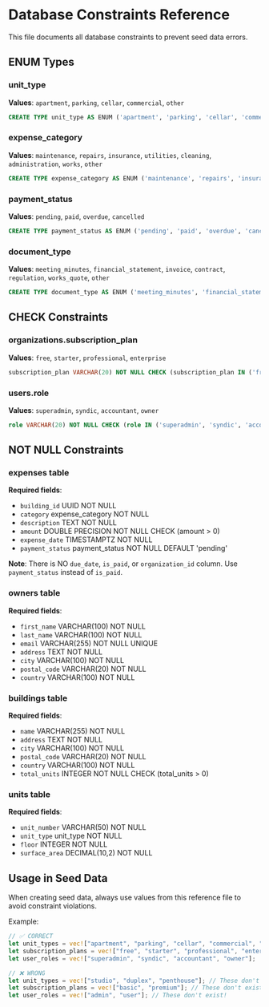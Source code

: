 # Database Constraints Reference

This file documents all database constraints to prevent seed data errors.

## ENUM Types

### unit_type
**Values**: `apartment`, `parking`, `cellar`, `commercial`, `other`
```sql
CREATE TYPE unit_type AS ENUM ('apartment', 'parking', 'cellar', 'commercial', 'other');
```

### expense_category
**Values**: `maintenance`, `repairs`, `insurance`, `utilities`, `cleaning`, `administration`, `works`, `other`
```sql
CREATE TYPE expense_category AS ENUM ('maintenance', 'repairs', 'insurance', 'utilities', 'cleaning', 'administration', 'works', 'other');
```

### payment_status
**Values**: `pending`, `paid`, `overdue`, `cancelled`
```sql
CREATE TYPE payment_status AS ENUM ('pending', 'paid', 'overdue', 'cancelled');
```

### document_type
**Values**: `meeting_minutes`, `financial_statement`, `invoice`, `contract`, `regulation`, `works_quote`, `other`
```sql
CREATE TYPE document_type AS ENUM ('meeting_minutes', 'financial_statement', 'invoice', 'contract', 'regulation', 'works_quote', 'other');
```

## CHECK Constraints

### organizations.subscription_plan
**Values**: `free`, `starter`, `professional`, `enterprise`
```sql
subscription_plan VARCHAR(20) NOT NULL CHECK (subscription_plan IN ('free', 'starter', 'professional', 'enterprise'))
```

### users.role
**Values**: `superadmin`, `syndic`, `accountant`, `owner`
```sql
role VARCHAR(20) NOT NULL CHECK (role IN ('superadmin', 'syndic', 'accountant', 'owner'))
```

## NOT NULL Constraints

### expenses table
**Required fields**:
- `building_id` UUID NOT NULL
- `category` expense_category NOT NULL
- `description` TEXT NOT NULL
- `amount` DOUBLE PRECISION NOT NULL CHECK (amount > 0)
- `expense_date` TIMESTAMPTZ NOT NULL
- `payment_status` payment_status NOT NULL DEFAULT 'pending'

**Note**: There is NO `due_date`, `is_paid`, or `organization_id` column. Use `payment_status` instead of `is_paid`.

### owners table
**Required fields**:
- `first_name` VARCHAR(100) NOT NULL
- `last_name` VARCHAR(100) NOT NULL
- `email` VARCHAR(255) NOT NULL UNIQUE
- `address` TEXT NOT NULL
- `city` VARCHAR(100) NOT NULL
- `postal_code` VARCHAR(20) NOT NULL
- `country` VARCHAR(100) NOT NULL

### buildings table
**Required fields**:
- `name` VARCHAR(255) NOT NULL
- `address` TEXT NOT NULL
- `city` VARCHAR(100) NOT NULL
- `postal_code` VARCHAR(20) NOT NULL
- `country` VARCHAR(100) NOT NULL
- `total_units` INTEGER NOT NULL CHECK (total_units > 0)

### units table
**Required fields**:
- `unit_number` VARCHAR(50) NOT NULL
- `unit_type` unit_type NOT NULL
- `floor` INTEGER NOT NULL
- `surface_area` DECIMAL(10,2) NOT NULL

## Usage in Seed Data

When creating seed data, always use values from this reference file to avoid constraint violations.

Example:
```rust
// ✅ CORRECT
let unit_types = vec!["apartment", "parking", "cellar", "commercial", "other"];
let subscription_plans = vec!["free", "starter", "professional", "enterprise"];
let user_roles = vec!["superadmin", "syndic", "accountant", "owner"];

// ❌ WRONG
let unit_types = vec!["studio", "duplex", "penthouse"]; // These don't exist!
let subscription_plans = vec!["basic", "premium"]; // These don't exist!
let user_roles = vec!["admin", "user"]; // These don't exist!
```
